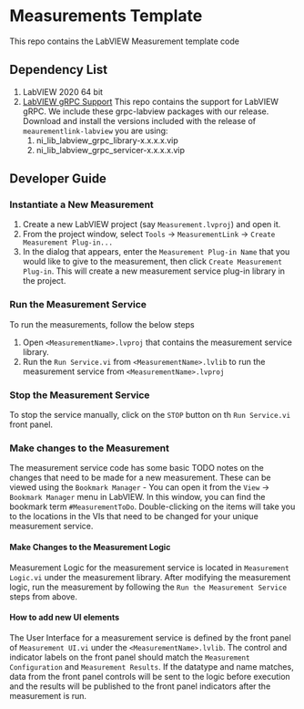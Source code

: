 # Measurements Template

This repo contains the LabVIEW Measurement template code

## Dependency List

1. LabVIEW 2020 64 bit
2. [LabVIEW gRPC Support](https://github.com/ni/grpc-labview/releases) This repo contains the support for LabVIEW gRPC. We include these grpc-labview packages with our release. Download and install the versions included with the release of `meaurementlink-labview` you are using:
    1. ni_lib_labview_grpc_library-x.x.x.x.vip
    2. ni_lib_labview_grpc_servicer-x.x.x.x.vip

## Developer Guide

### Instantiate a New Measurement

1. Create a new LabVIEW project (say `Measurement.lvproj`) and open it.
2. From the project window, select `Tools` -> `MeasurementLink` -> `Create Measurement Plug-in...`
3. In the dialog that appears, enter the `Measurement Plug-in Name` that you would like to give to the measurement, then click `Create Measurement Plug-in`. This will create a new measurement service plug-in library in the project.

### Run the Measurement Service

To run the measurements, follow the below steps

1. Open `<MeasurementName>.lvproj` that contains the measurement service library.
2. Run the `Run Service.vi` from `<MeasurementName>.lvlib` to run the measurement service from `<MeasurementName>.lvproj`

### Stop the Measurement Service

To stop the service manually, click on the `STOP` button on th `Run Service.vi` front panel.

### Make changes to the Measurement

The measurement service code has some basic TODO notes on the changes that need to be made for a new measurement. These can be viewed using the `Bookmark Manager` - You can open it from the `View` -> `Bookmark Manager` menu in LabVIEW. In this window, you can find the bookmark term `#MeasurementToDo`. Double-clicking on the items will take you to the locations in the VIs that need to be changed for your unique measurement service.

#### Make Changes to the Measurement Logic

Measurement Logic for the measurement service is located in `Measurement Logic.vi` under the measurement library. After modifying the measurement logic, run the measurement by following the `Run the Measurement Service` steps from above.

#### How to add new UI elements

The User Interface for a measurement service is defined by the front panel of `Measurement UI.vi` under the `<MeasurementName>.lvlib`. The control and indicator labels on the front panel should match the `Measurement Configuration` and `Measurement Results`. If the datatype and name matches, data from the front panel controls will be sent to the logic before execution and the results will be published to the front panel indicators after the measurement is run.
